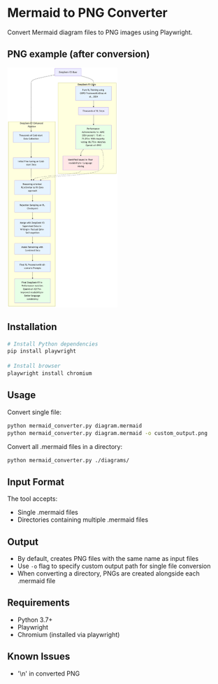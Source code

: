 # Mermaid to PNG Converter

Convert Mermaid diagram files to PNG images using Playwright.

## PNG example (after conversion)

<img src="examples/deepseek-flow.png" width=50% height=20%>

## Installation

```bash
# Install Python dependencies
pip install playwright

# Install browser
playwright install chromium
```

## Usage

Convert single file:
```bash
python mermaid_converter.py diagram.mermaid
python mermaid_converter.py diagram.mermaid -o custom_output.png
```

Convert all .mermaid files in a directory:
```bash
python mermaid_converter.py ./diagrams/
```

## Input Format

The tool accepts:
- Single .mermaid files
- Directories containing multiple .mermaid files

## Output

- By default, creates PNG files with the same name as input files
- Use `-o` flag to specify custom output path for single file conversion
- When converting a directory, PNGs are created alongside each .mermaid file

## Requirements

- Python 3.7+
- Playwright
- Chromium (installed via playwright)

## Known Issues

- '\n' in converted PNG
